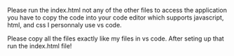 Please run the index.html not any of the other files to access the application you have to copy the code into your code editor which supports javascript, html, and css I personnaly use vs code.

Please copy all the files exactly like my files in vs code. After seting up that run the index.html file!



